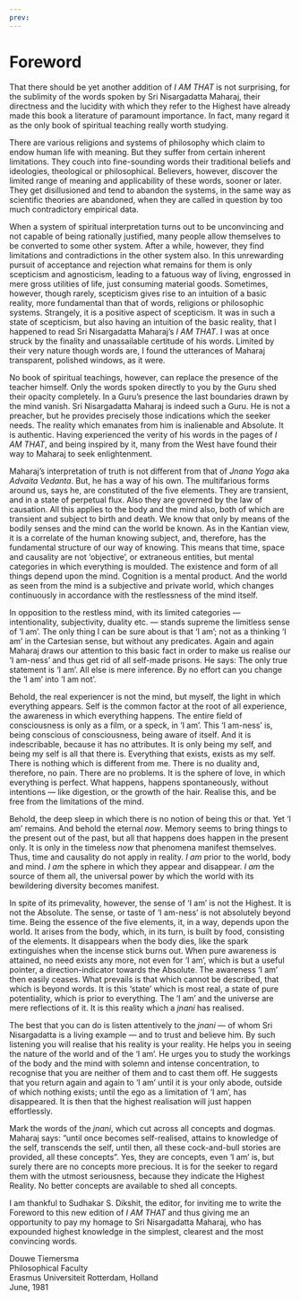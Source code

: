 ```yaml
---
prev: 
---
```

# Foreword

That there should be yet another addition of *I AM THAT* is not surprising, for the sublimity of the words spoken by Sri Nisargadatta Maharaj, their directness and the lucidity with which they refer to the Highest have already made this book a literature of paramount importance. In fact, many regard it as the only book of spiritual teaching really worth studying.

There are various religions and systems of philosophy which claim to endow human life with meaning. But they suffer from certain inherent limitations. They couch into fine-sounding words their traditional beliefs and ideologies, theological or philosophical. Believers, however, discover the limited range of meaning and applicability of these words, sooner or later. They get disillusioned and tend to abandon the systems, in the same way as scientific theories are abandoned, when they are called in question by too much contradictory empirical data.

When a system of spiritual interpretation turns out to be unconvincing and not capable of being rationally justified, many people allow themselves to be converted to some other system. After a while, however, they find limitations and contradictions in the other system also. In this unrewarding pursuit of acceptance and rejection what remains for them is only scepticism and agnosticism, leading to a fatuous way of living, engrossed in mere gross utilities of life, just consuming material goods. Sometimes, however, though rarely, scepticism gives rise to an intuition of a basic reality, more fundamental than that of words, religions or philosophic systems. Strangely, it is a positive aspect of scepticism. It was in such a state of scepticism, but also having an intuition of the basic reality, that I happened to read Sri Nisargadatta Maharaj’s *I AM THAT*. I was at once struck by the finality and unassailable certitude of his words. Limited by their very nature though words are, I found the utterances of Maharaj transparent, polished windows, as it were.

No book of spiritual teachings, however, can replace the presence of the teacher himself. Only the words spoken directly to you by the Guru shed their opacity completely. In a Guru’s presence the last boundaries drawn by the mind vanish. Sri Nisargadatta Maharaj is indeed such a Guru. He is not a preacher, but he provides precisely those indications which the seeker needs. The reality which emanates from him is inalienable and Absolute. It is authentic. Having experienced the verity of his words in the pages of *I AM THAT*, and being inspired by it, many from the West have found their way to Maharaj to seek enlightenment.

Maharaj’s interpretation of truth is not different from that of *Jnana Yoga* aka *Advaita Vedanta*. But, he has a way of his own. The multifarious forms around us, says he, are constituted of the five elements. They are transient, and in a state of perpetual flux. Also they are governed by the law of causation. All this applies to the body and the mind also, both of which are transient and subject to birth and death. We know that only by means of the bodily senses and the mind can the world be known. As in the Kantian view, it is a correlate of the human knowing subject, and, therefore, has the fundamental structure of our way of knowing. This means that time, space and causality are not ‘objective’, or extraneous entities, but mental categories in which everything is moulded. The existence and form of all things depend upon the mind. Cognition is a mental product. And the world as seen from the mind is a subjective and private world, which changes continuously in accordance with the restlessness of the mind itself.

In opposition to the restless mind, with its limited categories — intentionality, subjectivity, duality etc. — stands supreme the limitless sense of ‘I am’. The only thing I can be sure about is that ‘I am’; not as a thinking ‘I am’ in the Cartesian sense, but without any predicates. Again and again Maharaj draws our attention to this basic fact in order to make us realise our ‘I am-ness’ and thus get rid of all self-made prisons. He says: The only true statement is ‘I am’. All else is mere inference. By no effort can you change the ‘I am’ into ‘I am not’.

Behold, the real experiencer is not the mind, but myself, the light in which everything appears. Self is the common factor at the root of all experience, the awareness in which everything happens. The entire field of consciousness is only as a film, or a speck, in ‘I am’. This ‘I am-ness’ is, being conscious of consciousness, being aware of itself. And it is indescribable, because it has no attributes. It is only being my self, and being my self is all that there is. Everything that exists, exists as my self. There is nothing which is different from me. There is no duality and, therefore, no pain. There are no problems. It is the sphere of love, in which everything is perfect. What happens, 
happens spontaneously, without intentions — like digestion, or the growth of the hair. Realise this, and be free from the limitations of the mind.

Behold, the deep sleep in which there is no notion of being this or that. Yet ‘I am’ remains. And behold the eternal *now*. Memory seems to bring things to the present out of the past, but all that happens does happen in the present only. It is only in the timeless *now* that phenomena manifest themselves. Thus, time and causality do not apply in reality. *I am* prior to the world, body and mind. *I am* the sphere in which they appear and disappear. *I am* the source of them all, the universal power by which the world with its bewildering diversity becomes manifest.

In spite of its primevality, however, the sense of ‘I am’ is not the Highest. It is not the Absolute. The sense, or taste of ‘I am-ness’ is not absolutely beyond time. Being the essence of the five elements, it, in a way, depends upon the world. It arises from the body, which, in its turn, is built by food, consisting of the elements. It disappears when the body dies, like the spark extinguishes when the incense stick burns out. When pure awareness is attained, no need exists any more, not even for ‘I am’, which is but a useful pointer, a direction-indicator towards the Absolute. The awareness ‘I am’ then easily ceases. What prevails is that which cannot be described, that which is beyond words. It is this ‘state’ which is most real, a state of pure potentiality, which is prior to everything. The ‘I am’ and the universe are mere reflections of it. It is this reality which a *jnani* has realised.

The best that you can do is listen attentively to the *jnani* — of whom Sri Nisargadatta is a living example — and to trust and believe him. By such listening you will realise that his reality is your reality. He helps you in seeing the nature of the world and of the ‘I am’. He urges you to study the workings of the body and the mind with solemn and intense concentration, to recognise that you are neither of them and to cast them off. He suggests that you return again and again to ‘I am’ until it is your only abode, outside of which nothing exists; until the ego as a limitation of ‘I am’, has disappeared. It is then that the highest realisation will just happen effortlessly.

Mark the words of the *jnani*, which cut across all concepts and dogmas. Maharaj says: “until once becomes self-realised, attains to knowledge of the self, transcends the self, until then, all these cock-and-bull stories are provided, all these concepts”. Yes, they are concepts, even ‘I am’ is, but surely there are no concepts more precious. It is for the seeker to regard them with the utmost seriousness, because they indicate the Highest Reality. No better concepts are available to shed all concepts.

I am thankful to Sudhakar S. Dikshit, the editor, for inviting me to write the Foreword to this new edition of *I AM THAT* and thus giving me an opportunity to pay my homage to Sri Nisargadatta Maharaj, who has expounded highest knowledge in the simplest, clearest and the most convincing words.

Douwe Tiemersma  
Philosophical Faculty  
Erasmus Universiteit  Rotterdam, Holland  
June, 1981


